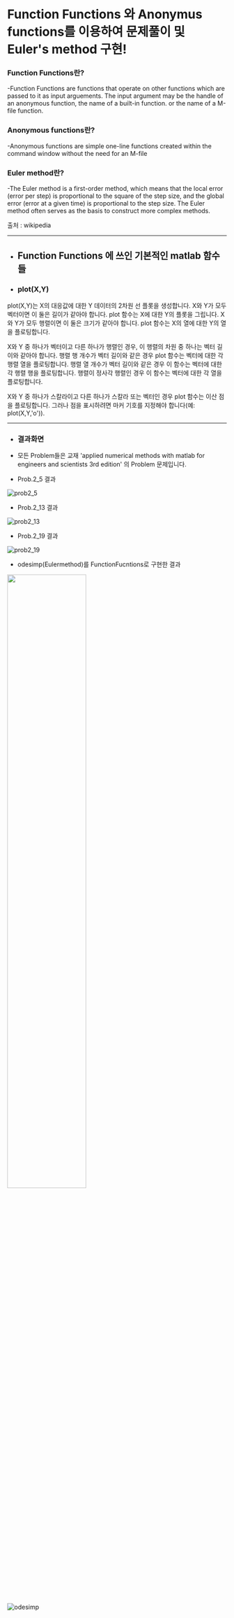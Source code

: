 # Function Functions 와 Anonymus functions를 이용하여 문제풀이 및 Euler's method 구현!

[plot(X,Y)]: https://user-images.githubusercontent.com/44973398/48885079-53857780-ee6a-11e8-8946-1fcc8f4994c0.png

### Function Functions란?

-Function Functions are functions that operate on other functions which are passed to it as input arguements.
The input argument may be the handle of an anonymous function, the name of a built-in function. or the name of a M-file function.


### Anonymous functions란?

-Anonymous functions are simple one-line functions created within the command window without the need for an M-file
 

### Euler method란?

-The Euler method is a first-order method, which means that the local error (error per step) is proportional to the square of the step size, and the global error (error at a given time) is proportional to the step size. The Euler method often serves as the basis to construct more complex methods.

출처 : wikipedia

* * *
+ ## Function Functions 에 쓰인 기본적인 matlab 함수들

+ ### plot(X,Y)

plot(X,Y)는 X의 대응값에 대한 Y 데이터의 2차원 선 플롯을 생성합니다.
X와 Y가 모두 벡터이면 이 둘은 길이가 같아야 합니다. plot 함수는 X에 대한 Y의 플롯을 그립니다.
X와 Y가 모두 행렬이면 이 둘은 크기가 같아야 합니다. plot 함수는 X의 열에 대한 Y의 열을 플로팅합니다.

X와 Y 중 하나가 벡터이고 다른 하나가 행렬인 경우, 이 행렬의 차원 중 하나는 벡터 길이와 같아야 합니다. 행렬 행 개수가 벡터 길이와 같은 경우 plot 함수는 벡터에 대한 각 행렬 열을 플로팅합니다. 행렬 열 개수가 벡터 길이와 같은 경우 이 함수는 벡터에 대한 각 행렬 행을 플로팅합니다. 행렬이 정사각 행렬인 경우 이 함수는 벡터에 대한 각 열을 플로팅합니다.

X와 Y 중 하나가 스칼라이고 다른 하나가 스칼라 또는 벡터인 경우 plot 함수는 이산 점을 플로팅합니다. 그러나 점을 표시하려면 마커 기호를 지정해야 합니다(예: plot(X,Y,'o')).
* * *
+ ### 결과화면

+ 모든 Problem들은 교재 'applied numerical methods with matlab for engineers and scientists 3rd edition' 의 Problem 문제입니다.


+ Prob.2_5  결과


![prob2_5](https://user-images.githubusercontent.com/44973398/48885079-53857780-ee6a-11e8-8946-1fcc8f4994c0.png)

+ Prob.2_13 결과


![prob2_13](https://user-images.githubusercontent.com/44973398/48885089-5a13ef00-ee6a-11e8-818f-aba84528d11c.png)

+ Prob.2_19 결과


![prob2_19](https://user-images.githubusercontent.com/44973398/48885095-5f713980-ee6a-11e8-9418-889541648263.png)

+ odesimp(Eulermethod)를 FunctionFucntions로 구현한 결과

<img src="https://user-images.githubusercontent.com/44973398/48885680-83ce1580-ee6c-11e8-8a23-bff6b6d5f6ec.jpg" width="60%">

![odesimp](https://user-images.githubusercontent.com/44973398/48885131-7dd73500-ee6a-11e8-9ec4-9b3700192d61.PNG)
